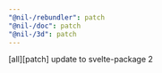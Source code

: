 ```yaml
---
"@nil-/rebundler": patch
"@nil-/doc": patch
"@nil-/3d": patch
---
```


[all][patch] update to svelte-package 2

